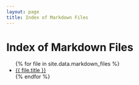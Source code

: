 ```yaml
---
layout: page
title: Index of Markdown Files
---
```


# Index of Markdown Files

<ul>
{% for file in site.data.markdown_files %}
  <li>
    <a href="{{ file.url }}">{{ file.title }}</a>
  </li>
{% endfor %}
</ul>
